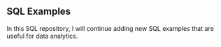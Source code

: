 ## SQL Examples

In this SQL repository, I will continue adding new SQL examples that are useful for data analytics. 